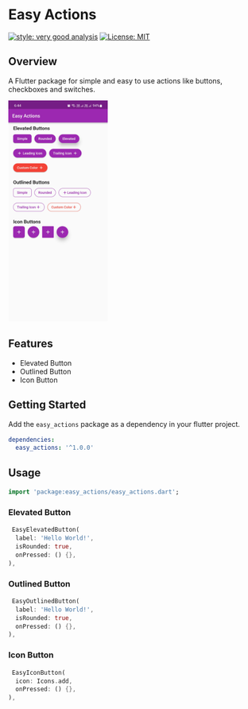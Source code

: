 # Easy Actions

[![style: very good analysis][very_good_analysis_badge]][very_good_analysis_link]
[![License: MIT][license_badge]][license_link]

## Overview

A Flutter package for simple and easy to use actions like buttons, checkboxes and switches.

<div><img src="https://github.com/abhakhand/easy_actions/blob/main/assets/display.jpg?raw=true" width="200"/></div>

## Features

- Elevated Button
- Outlined Button
- Icon Button

## Getting Started

Add the `easy_actions` package as a dependency in your flutter project.

```yaml
dependencies:
  easy_actions: '^1.0.0'
```

## Usage

  ```dart
  import 'package:easy_actions/easy_actions.dart';
  ```

### Elevated Button

```dart
 EasyElevatedButton(
  label: 'Hello World!',
  isRounded: true,
  onPressed: () {},
),
```

### Outlined Button

```dart
 EasyOutlinedButton(
  label: 'Hello World!',
  isRounded: true,
  onPressed: () {},
),
```

### Icon Button

```dart
 EasyIconButton(
  icon: Icons.add,
  onPressed: () {},
),
```

[license_badge]: https://img.shields.io/badge/license-MIT-blue.svg
[license_link]: https://opensource.org/licenses/MIT
[very_good_analysis_badge]: https://img.shields.io/badge/style-very_good_analysis-B22C89.svg
[very_good_analysis_link]: https://pub.dev/packages/very_good_analysis
